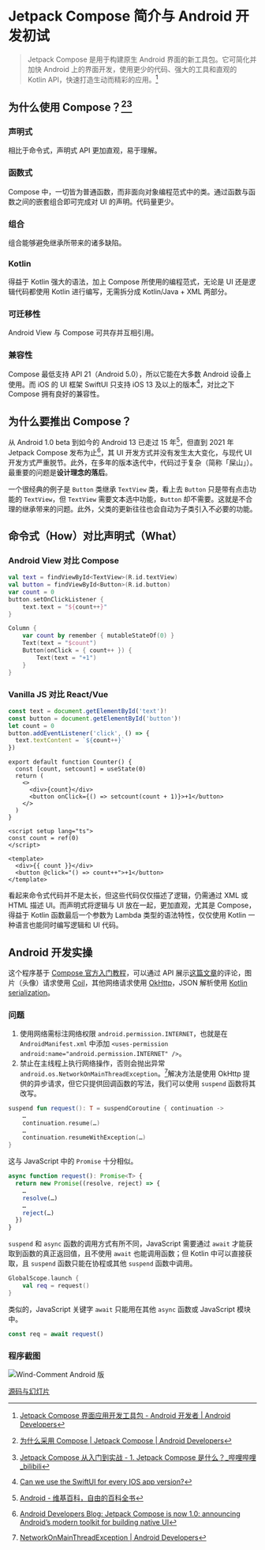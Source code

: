 # Jetpack Compose 简介与 Android 开发初试

> Jetpack Compose 是用于构建原生 Android 界面的新工具包。它可简化并加快 Android 上的界面开发，使用更少的代码、强大的工具和直观的 Kotlin API，快速打造生动而精彩的应用。[^1]

<!--more-->

## 为什么使用 Compose？[^2][^3]

### 声明式

相比于命令式，声明式 API 更加直观，易于理解。

### 函数式

Compose 中，一切皆为普通函数，而非面向对象编程范式中的类。通过函数与函数之间的嵌套组合即可完成对 UI 的声明。代码量更少。

### 组合

组合能够避免继承所带来的诸多缺陷。

### Kotlin

得益于 Kotlin 强大的语法，加上 Compose 所使用的编程范式，无论是 UI 还是逻辑代码都使用 Kotlin 进行编写，无需拆分成 Kotlin/Java + XML 两部分。

### 可迁移性

Android View 与 Compose 可共存并互相引用。

### 兼容性

Compose 最低支持 API 21（Android 5.0），所以它能在大多数 Android 设备上使用。而 iOS 的 UI 框架 SwiftUI 只支持 iOS 13 及以上的版本[^4]，对比之下 Compose 拥有良好的兼容性。

## 为什么要推出 Compose？

从 Android 1.0 beta 到如今的 Android 13 已走过 15 年[^5]，但直到 2021 年 Jetpack Compose 发布为止[^6]，其 UI 开发方式并没有发生太大变化，与现代 UI 开发方式严重脱节。此外，在多年的版本迭代中，代码过于复杂（简称「屎山」）。最重要的问题是**设计理念的落后**。

一个很经典的例子是 `Button` 类继承 `TextView` 类，看上去 `Button` 只是带有点击功能的 `TextView`，但 `TextView` 需要文本选中功能，`Button` 却不需要。这就是不合理的继承带来的问题。此外，父类的更新往往也会自动为子类引入不必要的功能。

## 命令式（How）对比声明式（What）

### Android View 对比 Compose

```kotlin
val text = findViewById<TextView>(R.id.textView)
val button = findViewById<Button>(R.id.button)
var count = 0
button.setOnClickListener {
    text.text = "${count++}"
}
```

```kotlin
Column {
    var count by remember { mutableStateOf(0) }
    Text(text = "$count")
    Button(onClick = { count++ }) {
        Text(text = "+1")
    }
}
```

### Vanilla JS 对比 React/Vue

```typescript
const text = document.getElementById('text')!
const button = document.getElementById('button')!
let count = 0
button.addEventListener('click', () => {
  text.textContent = `${count++}`
})
```

```tsx
export default function Counter() {
  const [count, setcount] = useState(0)
  return (
    <>
      <div>{count}</div>
      <button onClick={() => setcount(count + 1)}>+1</button>
    </>
  )
}
```

```vue
<script setup lang="ts">
const count = ref(0)
</script>

<template>
  <div>{{ count }}</div>
  <button @click="() => count++">+1</button>
</template>
```

看起来命令式代码并不是太长，但这些代码仅仅描述了逻辑，仍需通过 XML 或 HTML 描述 UI。而声明式将逻辑与 UI 放在一起，更加直观，尤其是 Compose，得益于 Kotlin 函数最后一个参数为 Lambda 类型的语法特性，仅仅使用 Kotlin 一种语言也能同时编写逻辑和 UI 代码。

## Android 开发实操

这个程序基于 [Compose 官方入门教程](https://developer.android.com/jetpack/compose/tutorial)，可以通过 API 展示[这篇文章](https://moecm.com/dynamic-memory-and-linear-structures-in-c-intro/)的评论，图片（头像）请求使用 [Coil](https://coil-kt.github.io/coil/)，其他网络请求使用 [OkHttp](https://square.github.io/okhttp/)，JSON 解析使用 [Kotlin serialization](https://github.com/Kotlin/kotlinx.serialization)。

### 问题

1. 使用网络需标注网络权限 `android.permission.INTERNET`，也就是在 `AndroidManifest.xml` 中添加 `<uses-permission android:name="android.permission.INTERNET" />`。
2. 禁止在主线程上执行网络操作，否则会抛出异常 `android.os.NetworkOnMainThreadException`。[^7]解决方法是使用 OkHttp 提供的异步请求，但它只提供回调函数的写法，我们可以使用 `suspend` 函数将其改写。

```kotlin
suspend fun request(): T = suspendCoroutine { continuation ->
    …
    continuation.resume(…)
    …
    continuation.resumeWithException(…)
}
```

这与 JavaScript 中的 `Promise` 十分相似。

```typescript
async function request(): Promise<T> {
  return new Promise((resolve, reject) => {
    …
    resolve(…)
    …
    reject(…)
  })
}
```

`suspend` 和 `async` 函数的调用方式有所不同，JavaScript 需要通过 `await` 才能获取到函数的真正返回值，且不使用 `await` 也能调用函数；但 Kotlin 中可以直接获取，且 `suspend` 函数只能在协程或其他 `suspend` 函数中调用。

```kotlin
GlobalScope.launch {
    val req = request()
}
```

类似的，JavaScript 关键字 `await` 只能用在其他 `async` 函数或 JavaScript 模块中。

```typescript
const req = await request()
```

### 程序截图

![Wind-Comment Android 版](./wind-comment-android-screenshot.webp)

[源码与幻灯片](../files/wind-comment-compose.zip)

[^1]: [Jetpack Compose 界面应用开发工具包 - Android 开发者  |  Android Developers](https://developer.android.com/jetpack/compose)
[^2]: [为什么采用 Compose  |  Jetpack Compose  |  Android Developers](https://developer.android.com/jetpack/compose/why-adopt)
[^3]: [Jetpack Compose 从入门到实战 - 1. Jetpack Compose 是什么？_哔哩哔哩_bilibili](https://www.bilibili.com/video/BV1Nd4y1S7HR/)
[^4]: [Can we use the SwiftUI for every IOS app version?](https://developer.apple.com/forums/thread/682366)
[^5]: [Android - 维基百科，自由的百科全书](https://zh.wikipedia.org/zh-cn/Android)
[^6]: [Android Developers Blog: Jetpack Compose is now 1.0: announcing Android’s modern toolkit for building native UI](https://android-developers.googleblog.com/2021/07/jetpack-compose-announcement.html)
[^7]: [NetworkOnMainThreadException  |  Android Developers](https://developer.android.com/reference/kotlin/android/os/NetworkOnMainThreadException)
